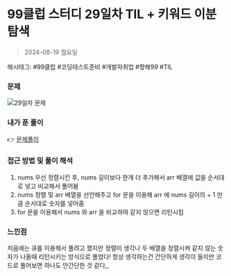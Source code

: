 # 99클럽 스터디 29일차 TIL + 키워드 이분탐색
> 2024-08-19 월요일

해시태그: #99클럽 #코딩테스트준비 #개발자취업 #항해99 #TIL

### 문제
![29일차 문제](https://github.com/user-attachments/assets/cd2090aa-81ed-48fc-ace8-4b77f84e179c)

### 내가 푼 풀이
👉 [문제풀이](https://github.com/subbangE/codingTest-study/blob/master/src/day_29/search.java)

### 접근 방법 및 풀이 해석
1. nums 우선 정렬시킨 후, nums 길이보다 한개 더 추가해서 arr 배열에 값을 순서대로 넣고 비교해서 풀어봄
2. nums 정렬 및 arr 배열을 선언해주고 for 문을 이용해 arr 에 nums 길이의 + 1 만큼 순서대로 숫자를 넣어줌
3. for 문을 이용해서 nums 와 arr 을 비교하여 같지 않으면 리턴시킴

### 느낀점
처음에는 큐를 이용해서 풀려고 했지만 정렬이 생각나 두 배열을 정렬시켜 같지 않는 숫자가 나올때 리턴시키는 방식으로 풀었다! 항상 생각하는건 간단하게 생각이 들지만 코드로 풀어보면 하나도 안간단한 것 같다,,
